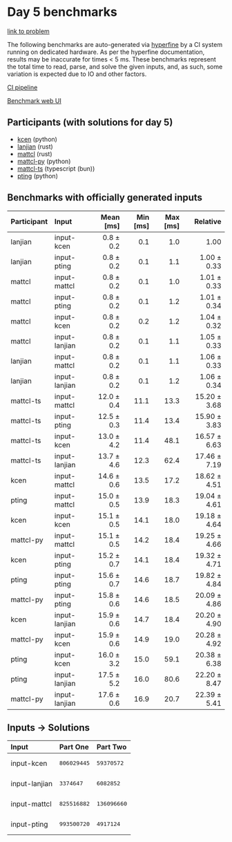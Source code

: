 # Day 5 benchmarks

[link to problem](https://adventofcode.com/2023/day/5)

The following benchmarks are auto-generated via
[hyperfine](https://github.com/sharkdp/hyperfine) by a CI system running on
dedicated hardware. As per the hyperfine documentation, results may be
inaccurate for times < 5 ms. These benchmarks represent the total time to read,
parse, and solve the given inputs, and, as such, some variation is expected due
to IO and other factors.

[CI pipeline](http://ci.papercode.net:8080/teams/main/pipelines/aoc2023)

[Benchmark web UI](https://aoc.ancalagon.black)


## Participants (with solutions for day 5)

- [kcen](https://github.com/kcen/aoc2023) (python)
- [lanjian](https://github.com/lanjian/aoc-2023) (rust)
- [mattcl](https://github.com/mattcl/aoc2023) (rust)
- [mattcl-py](https://github.com/mattcl/aoc2023-py) (python)
- [mattcl-ts](https://github.com/mattcl/aoc2023-js) (typescript (bun))
- [pting](https://github.com/pting/aoc2023) (python)


## Benchmarks with officially generated inputs

| Participant | Input | Mean [ms] | Min [ms] | Max [ms] | Relative |
|:---|:---|---:|---:|---:|---:|
| lanjian | input-kcen | 0.8 ± 0.2 | 0.1 | 1.0 | 1.00 |
| lanjian | input-pting | 0.8 ± 0.2 | 0.1 | 1.1 | 1.00 ± 0.33 |
| mattcl | input-mattcl | 0.8 ± 0.2 | 0.1 | 1.0 | 1.01 ± 0.33 |
| mattcl | input-pting | 0.8 ± 0.2 | 0.1 | 1.2 | 1.01 ± 0.34 |
| mattcl | input-kcen | 0.8 ± 0.2 | 0.2 | 1.2 | 1.04 ± 0.32 |
| mattcl | input-lanjian | 0.8 ± 0.2 | 0.1 | 1.1 | 1.05 ± 0.33 |
| lanjian | input-mattcl | 0.8 ± 0.2 | 0.1 | 1.1 | 1.06 ± 0.33 |
| lanjian | input-lanjian | 0.8 ± 0.2 | 0.1 | 1.2 | 1.06 ± 0.34 |
| mattcl-ts | input-mattcl | 12.0 ± 0.4 | 11.1 | 13.3 | 15.20 ± 3.68 |
| mattcl-ts | input-pting | 12.5 ± 0.3 | 11.4 | 13.4 | 15.90 ± 3.83 |
| mattcl-ts | input-kcen | 13.0 ± 4.2 | 11.4 | 48.1 | 16.57 ± 6.63 |
| mattcl-ts | input-lanjian | 13.7 ± 4.6 | 12.3 | 62.4 | 17.46 ± 7.19 |
| kcen | input-mattcl | 14.6 ± 0.6 | 13.5 | 17.2 | 18.62 ± 4.51 |
| pting | input-mattcl | 15.0 ± 0.5 | 13.9 | 18.3 | 19.04 ± 4.61 |
| kcen | input-kcen | 15.1 ± 0.5 | 14.1 | 18.0 | 19.18 ± 4.64 |
| mattcl-py | input-mattcl | 15.1 ± 0.5 | 14.2 | 18.4 | 19.25 ± 4.66 |
| kcen | input-pting | 15.2 ± 0.7 | 14.1 | 18.4 | 19.32 ± 4.71 |
| pting | input-pting | 15.6 ± 0.7 | 14.6 | 18.7 | 19.82 ± 4.84 |
| mattcl-py | input-pting | 15.8 ± 0.6 | 14.6 | 18.5 | 20.09 ± 4.86 |
| kcen | input-lanjian | 15.9 ± 0.6 | 14.7 | 18.4 | 20.20 ± 4.90 |
| mattcl-py | input-kcen | 15.9 ± 0.6 | 14.9 | 19.0 | 20.28 ± 4.92 |
| pting | input-kcen | 16.0 ± 3.2 | 15.0 | 59.1 | 20.38 ± 6.38 |
| pting | input-lanjian | 17.5 ± 5.2 | 16.0 | 80.6 | 22.20 ± 8.47 |
| mattcl-py | input-lanjian | 17.6 ± 0.6 | 16.9 | 20.7 | 22.39 ± 5.41 |


## Inputs -> Solutions

| Input | Part One | Part Two |
|:---|:---|:---|
|input-kcen|<pre>806029445</pre>|<pre>59370572</pre>|
|input-lanjian|<pre>3374647</pre>|<pre>6082852</pre>|
|input-mattcl|<pre>825516882</pre>|<pre>136096660</pre>|
|input-pting|<pre>993500720</pre>|<pre>4917124</pre>|